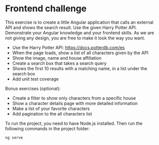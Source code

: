 # Frontend challenge
This exercise is to create a little Angular application that calls an external API and shows the search result. 
Use the given Harry Potter API. Demonstrate your Angular knowledge and your frontend skills. 
As we are not giving any design, you are free to make it look the way you want.

- Use the Harry Potter API: https://docs.potterdb.com/es
- When the page loads, show a list of all characters given by the API
- Show the image, name and house affiliation
- Create a search box that takes a search query
- Shows the first 10 results with a matching name, in a list under the search box
- Add unit test coverage

Bonus exercises (optional):

- Create a filter to show only characters from a specific house
- Show a character details page with more detailed information
- Make a list of your favorite characters
- Add pagination to the all characters list


To run the project, you need to have Node.js installed. Then run the following commands in the project folder:

```ng serve```
